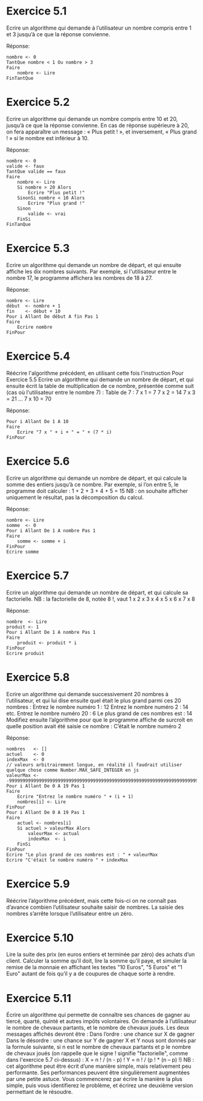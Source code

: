 # Exercice 5.1

Ecrire un algorithme qui demande à l’utilisateur un nombre compris entre 1 et 3 jusqu’à
ce que la réponse convienne.

Réponse:  
```
nombre <- 0
TantQue nombre < 1 Ou nombre > 3
Faire
    nombre <- Lire
FinTantQue
```


# Exercice 5.2

Ecrire un algorithme qui demande un nombre compris entre 10 et 20, jusqu’à ce que la
réponse convienne. En cas de réponse supérieure à 20, on fera apparaître un message :
« Plus petit ! », et inversement, « Plus grand ! » si le nombre est inférieur à 10.

Réponse:  
```
nombre <- 0
valide <- faux
TantQue valide == faux
Faire
    nombre <- Lire
    Si nombre > 20 Alors
        Ecrire "Plus petit !"
    SinonSi nombre < 10 Alors
        Ecrire "Plus grand !"
    Sinon
        valide <- vrai
    FinSi
FinTanQue
```


# Exercice 5.3

Ecrire un algorithme qui demande un nombre de départ, et qui ensuite affiche les dix
nombres suivants. Par exemple, si l'utilisateur entre le nombre 17, le programme affichera
les nombres de 18 à 27.

Réponse:
```
nombre <- Lire
début  <- nombre + 1
fin    <- début + 10
Pour i Allant De début A fin Pas 1
Faire
    Ecrire nombre
FinPour
```


# Exercice 5.4

Réécrire l'algorithme précédent, en utilisant cette fois l'instruction Pour
Exercice 5.5
Ecrire un algorithme qui demande un nombre de départ, et qui ensuite écrit la table de
multiplication de ce nombre, présentée comme suit (cas où l'utilisateur entre le nombre 7) :
Table de 7 :
7 x 1 = 7
7 x 2 = 14
7 x 3 = 21
…
7 x 10 = 70

Réponse:
```
Pour i Allant De 1 A 10
Faire
    Ecrire "7 x " + i + " = " + (7 * i)
FinPour
```


# Exercice 5.6

Ecrire un algorithme qui demande un nombre de départ, et qui calcule la somme des
entiers jusqu’à ce nombre. Par exemple, si l’on entre 5, le programme doit calculer :
1 + 2 + 3 + 4 + 5 = 15
NB : on souhaite afficher uniquement le résultat, pas la décomposition du calcul.

Réponse:  
```
nombre <- Lire
somme  <- 0
Pour i Allant De 1 A nombre Pas 1
Faire
    somme <- somme + i
FinPour
Ecrire somme
```


# Exercice 5.7

Ecrire un algorithme qui demande un nombre de départ, et qui calcule sa factorielle.
NB : la factorielle de 8, notée 8 !, vaut
1 x 2 x 3 x 4 x 5 x 6 x 7 x 8

Réponse:  
```
nombre  <- Lire
produit <- 1
Pour i Allant De 1 A nombre Pas 1
Faire
    produit <- produit * i
FinPour
Ecrire produit
```


# Exercice 5.8

Ecrire un algorithme qui demande successivement 20 nombres à l’utilisateur, et qui lui
dise ensuite quel était le plus grand parmi ces 20 nombres :
Entrez le nombre numéro 1 : 12
Entrez le nombre numéro 2 : 14
etc.
Entrez le nombre numéro 20 : 6
Le plus grand de ces nombres est : 14
Modifiez ensuite l’algorithme pour que le programme affiche de surcroît en quelle
position avait été saisie ce nombre :
C’était le nombre numéro 2

Réponse:  
```
nombres   <- []
actuel    <- 0
indexMax  <- 0
// valeurs arbitrairement longue, en réalité il faudrait utiliser quelque chose comme Number.MAX_SAFE_INTEGER en js
valeurMax <- -99999999999999999999999999999999999999999999999999999999999999999999999999999
Pour i Allant De 0 A 19 Pas 1
Faire
    Ecrire "Entrez le nombre numéro " + (i + 1)
    nombres[i] <- Lire
FinPour
Pour i Allant De 0 A 19 Pas 1
Faire
    actuel <- nombres[i]
    Si actuel > valeurMax Alors
        valeurMax <- actual
        indexMax  <- i
    FinSi
FinPour
Ecrire "Le plus grand de ces nombres est : " + valeurMax
Ecrire "C'était le nombre numéro " + indexMax
```


# Exercice 5.9

Réécrire l’algorithme précédent, mais cette fois-ci on ne connaît pas d’avance combien
l’utilisateur souhaite saisir de nombres. La saisie des nombres s’arrête lorsque l’utilisateur
entre un zéro.


# Exercice 5.10

Lire la suite des prix (en euros entiers et terminée par zéro) des achats d’un client.
Calculer la somme qu’il doit, lire la somme qu’il paye, et simuler la remise de la monnaie en
affichant les textes "10 Euros", "5 Euros" et "1 Euro" autant de fois qu’il y a de coupures de
chaque sorte à rendre.


# Exercice 5.11

Écrire un algorithme qui permette de connaître ses chances de gagner au tiercé, quarté,
quinté et autres impôts volontaires.
On demande à l’utilisateur le nombre de chevaux partants, et le nombre de chevaux
joués. Les deux messages affichés devront être :
Dans l’ordre : une chance sur X de gagner
Dans le désordre : une chance sur Y de gagner
X et Y nous sont donnés par la formule suivante, si n est le nombre de chevaux partants
et p le nombre de chevaux joués (on rappelle que le signe ! signifie "factorielle", comme
dans l'exercice 5.7 ci-dessus) :
X = n ! / (n - p) !
Y = n ! / (p ! * (n – p) !)
NB : cet algorithme peut être écrit d’une manière simple, mais relativement peu
performante. Ses performances peuvent être singulièrement augmentées par une petite
astuce. Vous commencerez par écrire la manière la plus simple, puis vous identifierez le
problème, et écrirez une deuxième version permettant de le résoudre.